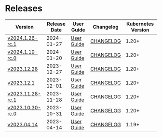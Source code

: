 #  Releases

|  Version | Release Date | User Guide | Changelog | Kubernetes Version |
|--------------------------- | ------------ | ---------- | --------- | ------------------ |
| [v2024.1.26-rc.1](https:/github.com/kubestash/CHANGELOG/releases/tag/v2024.1.26-rc.1) | 2024-01-27 | [User Guide](https://kubestash.com/docs/v2024.1.26-rc.1) | [CHANGELOG](/releases/v2024.1.26-rc.1/README.md) | 1.20+ |
| [v2024.1.19-rc.0](https:/github.com/kubestash/CHANGELOG/releases/tag/v2024.1.19-rc.0) | 2024-01-20 | [User Guide](https://kubestash.com/docs/v2024.1.19-rc.0) | [CHANGELOG](/releases/v2024.1.19-rc.0/README.md) | 1.20+ |
| [v2023.12.28](https:/github.com/kubestash/CHANGELOG/releases/tag/v2023.12.28) | 2023-12-27 | [User Guide](https://kubestash.com/docs/v2023.12.28) | [CHANGELOG](/releases/v2023.12.28/README.md) | 1.20+ |
| [v2023.12.1](https:/github.com/kubestash/CHANGELOG/releases/tag/v2023.12.1) | 2023-12-01 | [User Guide](https://kubestash.com/docs/v2023.12.1) | [CHANGELOG](/releases/v2023.12.1/README.md) | 1.20+ |
| [v2023.11.28-rc.1](https:/github.com/kubestash/CHANGELOG/releases/tag/v2023.11.28-rc.1) | 2023-11-28 | [User Guide](https://kubestash.com/docs/v2023.11.28-rc.1) | [CHANGELOG](/releases/v2023.11.28-rc.1/README.md) | 1.20+ |
| [v2023.10.30-rc.0](https:/github.com/kubestash/CHANGELOG/releases/tag/v2023.10.30-rc.0) | 2023-10-31 | [User Guide](https://kubestash.com/docs/v2023.10.30-rc.0) | [CHANGELOG](/releases/v2023.10.30-rc.0/README.md) | 1.20+ |
| [v2023.04.14](https:/github.com/kubestash/CHANGELOG/releases/tag/v2023.04.14) | 2023-04-14 | [User Guide](https://kubestash.com/docs/v2023.04.14) | [CHANGELOG](/releases/v2023.04.14/README.md) | 1.19+ |
